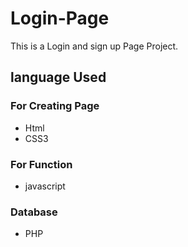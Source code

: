 # Login-Page
This is a Login and sign up Page Project.
## language Used

### For Creating Page
  - Html
  - CSS3




  ### For Function
  - javascript 
  ### Database
  - PHP 



  
